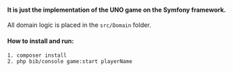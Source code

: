 #### It is just the implementation of the UNO game on the Symfony framework.

All domain logic is placed in the
`src/Domain` folder.

#### How to install and run:

~~~~
1. composer install
2. php bib/console game:start playerName
~~~~
